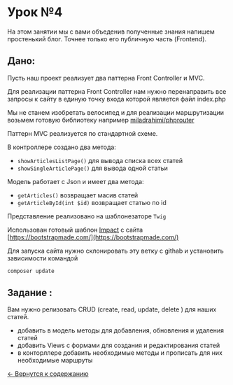 # Урок №4

На этом занятии мы с вами объеденив полученные знания напишем простенький блог. Точнее только его публичную часть (Frontend).

## Дано:

 Пусть наш проект реализует два паттерна Front Controller и MVC.

Для реализации паттерна Front Controller нам нужно перенаправить все запросы к сайту в единую точку входа которой является файл index.php

Мы не станем изобретать велосипед и для реализации маршрутизации возьмем готовую библиотеку например [miladrahimi/phprouter](https://github.com/miladrahimi/phprouter)

Паттерн MVC реализуется по стандартной схеме.

В контроллере создано два метода:
* `showArticlesListPage()` для вывода списка всех статей  
* `showSingleArticlePage()` для вывода одной статьи

Модель работает с Json и имеет два метода:
* `getArticles()` возвращает масив статей
* `getArticleById(int $id)` возвращает статью по id

Представление реализовано на шаблонезаторе `Twig`

Использован готовый шаблон [Impact](https://bootstrapmade.com/impact-bootstrap-business-website-template/) с сайта [https://bootstrapmade.com/](https://bootstrapmade.com/)

Для запуска сайта нужно склонировать эту ветку с githab и установить зависимости командой 

```php 
composer update
```

## Задание :

Вам нужно релизовать CRUD (create, read, update, delete ) для наших статей.

* добавить в модель методы для добавления, обновления и удаления статей
* добавить Views с формами для создания и редактирования статей
* в конторллере добавить необходимые методы и прописать для них необходимые маршруты



[<- Вернутся к содержанию](/doc/index.md)

